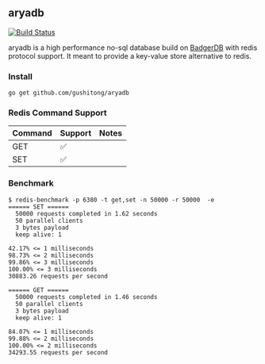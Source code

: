 
## aryadb

[![Build Status](https://travis-ci.com/gushitong/aryadb.svg?branch=master)](https://travis-ci.com/gushitong/aryadb)

aryadb is a high performance no-sql database build on [BadgerDB](https://github.com/dgraph-io/badger) with redis protocol
support. It meant to provide a key-value store alternative to redis.

### Install

    go get github.com/gushitong/aryadb
    
### Redis Command Support

|Command   	|   Support	|  Notes 	|
|---	|---	|---	|
| GET  	| :white_check_mark: |   	|
| SET  	| :white_check_mark: |   	|

### Benchmark

    $ redis-benchmark -p 6380 -t get,set -n 50000 -r 50000  -e
    ====== SET ======
      50000 requests completed in 1.62 seconds
      50 parallel clients
      3 bytes payload
      keep alive: 1
    
    42.17% <= 1 milliseconds
    98.73% <= 2 milliseconds
    99.86% <= 3 milliseconds
    100.00% <= 3 milliseconds
    30883.26 requests per second
    
    ====== GET ======
      50000 requests completed in 1.46 seconds
      50 parallel clients
      3 bytes payload
      keep alive: 1
    
    84.07% <= 1 milliseconds
    99.88% <= 2 milliseconds
    100.00% <= 2 milliseconds
    34293.55 requests per second
